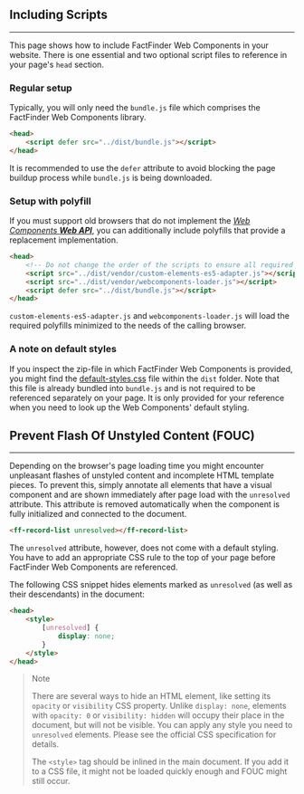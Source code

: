 ## Including Scripts

---

This page shows how to include FactFinder Web Components in your website.
There is one essential and two optional script files to reference in your page's `head` section.


### Regular setup

Typically, you will only need the `bundle.js` file which comprises the FactFinder Web Components library.

```html
<head>
    <script defer src="../dist/bundle.js"></script>
</head>
```

It is recommended to use the `defer` attribute to avoid blocking the page buildup process while `bundle.js` is being downloaded.


### Setup with polyfill

If you must support old browsers that do not implement the [_Web Components **Web API**_](https://developer.mozilla.org/en-US/docs/Web/API/Web_components), you can additionally include polyfills that provide a replacement implementation.

```html
<head>
    <!-- Do not change the order of the scripts to ensure all required polyfills are loaded before the Web Components script -->
    <script src="../dist/vendor/custom-elements-es5-adapter.js"></script>
    <script src="../dist/vendor/webcomponents-loader.js"></script>
    <script defer src="../dist/bundle.js"></script>
</head>
```

`custom-elements-es5-adapter.js` and `webcomponents-loader.js` will load the required polyfills minimized to the needs of the calling browser.


### A note on default styles

If you inspect the zip-file in which FactFinder Web Components is provided, you might find the [default-styles.css](https://github.com/FACT-Finder-Web-Components/ff-web-components/blob/release/5.x/dist/default-styles.css) file within the `dist` folder.
Note that this file is already bundled into `bundle.js` and is not required to be referenced separately on your page.
It is only provided for your reference when you need to look up the Web Components' default styling.


## Prevent Flash Of Unstyled Content (FOUC)

---

Depending on the browser's page loading time you might encounter unpleasant flashes of unstyled content and incomplete HTML template pieces.
To prevent this, simply annotate all elements that have a visual component and are shown immediately after page load with the `unresolved` attribute.
This attribute is removed automatically when the component is fully initialized and connected to the document.

```html
<ff-record-list unresolved></ff-record-list>
```

The `unresolved` attribute, however, does not come with a default styling.
You have to add an appropriate CSS rule to the top of your page before FactFinder Web Components are referenced.

The following CSS snippet hides elements marked as `unresolved` (as well as their descendants) in the document:

```html
<head>
    <style>
        [unresolved] {
            display: none;
        }
    </style>
</head>
```

> Note
>
> There are several ways to hide an HTML element, like setting its `opacity` or `visibility` CSS property.
> Unlike `display: none`, elements with `opacity: 0` or `visibility: hidden` will occupy their place in the document, but will not be visible.
> You can apply any style you need to `unresolved` elements.
> Please see the official CSS specification for details.
>
> The `<style>` tag should be inlined in the main document.
> If you add it to a CSS file, it might not be loaded quickly enough and FOUC might still occur.
